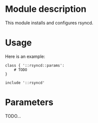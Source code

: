 # Module description

This module installs and configures rsyncd.


# Usage

Here is an example:

```puppet
class { '::rsyncd::params':
    # TODO
}

include '::rsyncd'
```


# Parameters

TODO...


